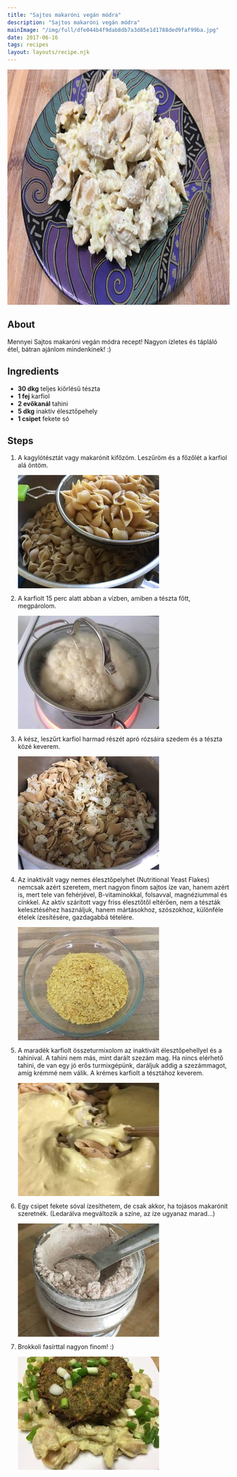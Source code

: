 ```yaml
---
title: "Sajtos makaróni vegán módra"
description: "Sajtos makaróni vegán módra"
mainImage: "/img/full/dfe044b4f9dab8db7a3d85e1d1788ded9faf99ba.jpg"
date: 2017-06-16
tags: recipes
layout: layouts/recipe.njk
---
```

                        
<p align="center"><a href="https://cookpad.com/hu/receptek/2823750-sajtos-makaroni-vegan-modra" rel="Recipe source page"><img width="751" height="532" src="/img/full/dfe044b4f9dab8db7a3d85e1d1788ded9faf99ba.jpg"/></a></p>

## About
Mennyei Sajtos makaróni vegán módra recept! Nagyon ízletes és tápláló étel, bátran ajánlom mindenkinek! :)   

>  

## Ingredients
* **30 dkg** teljes kiőrlésű tészta
* **1 fej** karfiol
* **2 evőkanál** tahini
* **5 dkg** inaktív élesztőpehely
* **1 csipet** fekete só

## Steps

1. A kagylótésztát vagy makarónit kifőzöm. Leszűröm és a főzőlét a karfiol alá öntöm.
 
    <p><img width="320" height="256" align="left" src="/img/full/54e3b0f1f8e6ae4dc11ac6f9029d0556597540b5.jpg"/></p><div style="clear: both"/>

2. A karfiolt 15 perc alatt abban a vízben, amiben a tészta főtt, megpárolom.
 
    <p><img width="320" height="256" align="left" src="/img/full/2b8c9c98d5b0babac7ab373273b7181d48af5adc.jpg"/></p><div style="clear: both"/>

3. A kész, leszűrt karfiol harmad részét apró rózsáira szedem és a tészta közé keverem.
 
    <p><img width="320" height="256" align="left" src="/img/full/e69b306c4b725a67bfb8f342697da9e45363aa90.jpg"/></p><div style="clear: both"/>

4. Az inaktivált vagy nemes élesztőpelyhet (Nutritional Yeast Flakes) nemcsak azért szeretem, mert nagyon finom sajtos íze van, hanem azért is, mert tele van fehérjével, B-vitaminokkal, folsavval, magnéziummal és cinkkel. Az aktív szárított vagy friss élesztőtől eltérően, nem a tészták kelesztéséhez használjuk, hanem mártásokhoz, szószokhoz, különféle ételek ízesítésére, gazdagabbá tételére.
 
    <p><img width="320" height="256" align="left" src="/img/full/30ea3f65cfc2dd5210a39e690d18bf517e4ffa96.jpg"/></p><div style="clear: both"/>

5. A maradék karfiolt összeturmixolom az inaktivált élesztőpehellyel és a tahinival. A tahini nem más, mint darált szezám mag. Ha nincs elérhető tahini, de van egy jó erős turmixgépünk, daráljuk addig a szezámmagot, amíg krémmé nem válik. A krémes karfiolt a tésztához keverem.
 
    <p><img width="320" height="256" align="left" src="/img/full/8bf9877cf7836c7ebf03fe8980943c8df965a710.jpg"/></p><div style="clear: both"/>

6. Egy csipet fekete sóval ízesíthetem, de csak akkor, ha tojásos makarónit szeretnék. (Ledarálva megváltozik a színe, az íze ugyanaz marad...)
 
    <p><img width="320" height="256" align="left" src="/img/full/cb8060858b418003a977aedd0af3d61e9bdd778e.jpg"/></p><div style="clear: both"/>

7. Brokkoli fasírttal nagyon finom! :)
 
    <p><img width="320" height="256" align="left" src="/img/full/67fd3c96bf31cc26bdf6c8fa591fb335597879b9.jpg"/></p><div style="clear: both"/>

